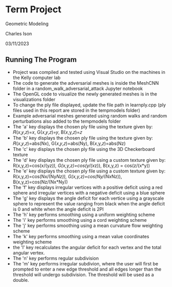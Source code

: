 # Term Project
Geometric Modeling

Charles Ison  

03/11/2023

## Running The Program
* Project was compiled and tested using Visual Studio on the machines in the Kelly computer lab  
* The code to generate the adversarial meshes is inside the MeshCNN folder in a random_walk_adversarial_attack Jupyter notebook
* The OpenGL code to visualize the newly generated meshes is in the visualizations folder
* To change the ply file displayed, update the file path in learnply.cpp (ply files used in this report are stored in the tempmodels folder)
* Example adversarial meshes generated using random walks and random perturbations also added to the tempmodels folder
* The 'a' key displays the chosen ply file using the texture given by: 𝑅(𝑥,𝑦,𝑧)=𝑥, G(𝑥,𝑦,𝑧)=𝑦, B(𝑥,y,𝑧)=𝑧
* The 'b' key displays the chosen ply file using the texture given by: 𝑅(𝑥,𝑦,𝑧)=abs(Nx), G(𝑥,𝑦,𝑧)=abs(Ny), B(𝑥,y,𝑧)=abs(Nz)
* The 'c' key displays the chosen ply file using the 3D Checkerboard texture
* The 'd' key displays the chosen ply file using a custom texture given by: R(x,y,z)=cos(x/(y*z)), G(x,y,z)=cos(y/(x*z)), B(x,y,z) = cos(z/(x*y))
* The 'e' key displays the chosen ply file using a custom texture given by: R(x,y,z)=cos(Nx/(Ny*Nz)), G(x,y,z)=cos(Ny/(Nx*Nz)), B(x,y,z)=cos(Nz/(Nx*Ny))
* The 'f' key displays irregular vertices with a positive deficit using a red sphere and irregular vertices with a negative deficit using a blue sphere
* The 'g' key displays the angle deficit for each vertice using a grayscale sphere to represent the value ranging from black when the angle deficit is 0 and white when the angle deficit is 2PI
* The 'h' key performs smoothing using a uniform weighting scheme
* The 'i' key performs smoothing using a cord weighting scheme
* The 'j' key performs smoothing using a mean curvature flow weighting scheme
* The 'k' key performs smoothing using a mean value coordinates weighting scheme
* the 'l' key recalculates the angular deficit for each vertex and the total angular vertex.
* The 'n' key performs regular subdivision
* The 'm' key performs irregular subdivion, where the user will first be prompted to enter a new edge threshold and all edges longer than the threshold will undergo subdivision. The threshold will be used as a double.
